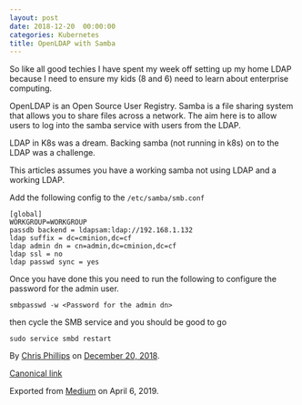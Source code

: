```yaml
---
layout: post
date: 2018-12-20  00:00:00
categories: Kubernetes
title: OpenLDAP with Samba
---
```



So like all good techies I have spent my week off setting up my home
LDAP because I need to ensure my kids (8 and 6) need to learn about
enterprise computing.

OpenLDAP is an Open Source User Registry. Samba is a file sharing system
that allows you to share files across a network. The aim here is to
allow users to log into the samba service with users from the LDAP.

LDAP in K8s was a dream. Backing samba (not running in k8s) on to the
LDAP was a challenge.

This articles assumes you have a working samba not using LDAP and a
working LDAP.

Add the following config to the `/etc/samba/smb.conf`

```
[global]
WORKGROUP=WORKGROUP
passdb backend = ldapsam:ldap://192.168.1.132
ldap suffix = dc=cminion,dc=cf
ldap admin dn = cn=admin,dc=cminion,dc=cf
ldap ssl = no
ldap passwd sync = yes
```

Once you have done this you need to run the following to configure the
password for the admin user.

`smbpasswd -w <Password for the admin dn>`

then cycle the SMB service and you should be good to go

`sudo service smbd restart`





By [Chris Phillips](https://medium.com/@cminion) on
[December 20, 2018](https://medium.com/p/bd929f93401a).

[Canonical
link](https://medium.com/@cminion/openldap-with-samba-bd929f93401a)

Exported from [Medium](https://medium.com) on April 6, 2019.
